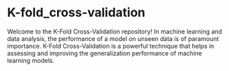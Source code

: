 # K-fold_cross-validation
Welcome to the K-Fold Cross-Validation repository! In machine learning and data analysis, the performance of a model on unseen data is of paramount importance. K-Fold Cross-Validation is a powerful technique that helps in assessing and improving the generalization performance of machine learning models.
